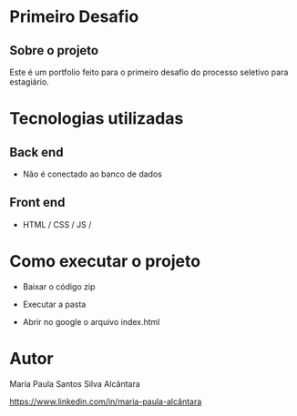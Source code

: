 # Primeiro Desafio

## Sobre o projeto

Este é um portfolio feito para o primeiro desafio do processo seletivo para estagiário. 

# Tecnologias utilizadas
## Back end
- Não é conectado ao banco de dados


## Front end
- HTML / CSS / JS / 


# Como executar o projeto
- Baixar o código zip

- Executar a pasta

- Abrir no google o arquivo index.html

# Autor

Maria Paula Santos Silva Alcântara

https://www.linkedin.com/in/maria-paula-alcântara
